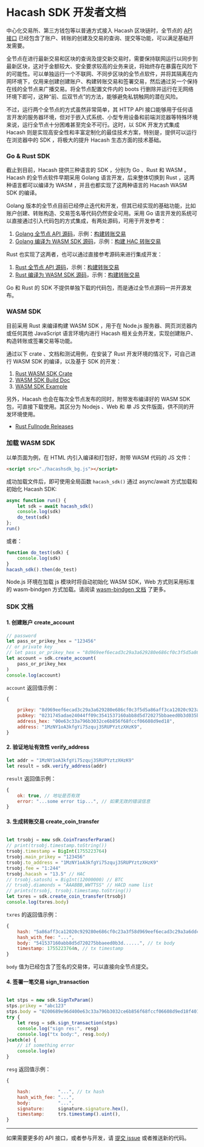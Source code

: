 Hacash SDK 开发者文档
===

中心化交易所、第三方钱包等以普通方式接入 Hacash 区块链时，全节点的 [ API 接口](https://github.com/hacash/doc-chinese/blob/main/server/fullnode_api_doc.md) 已经包含了账户、转账的创建及交易的查询、提交等功能，可以满足基础开发需要。

全节点在进行最新交易和区块的查询及提交新交易时，需要保持联网运行以同步到最新区块，这对于金额较大、安全要求较高的业务来说，将始终存在暴露在风险下的可能性。可以单独运行一个不联网、不同步区块的全节点软件，并将其隔离在内网环境下，仅用来创建创建账户、构建转账交易和签署交易，然后通过另一个保持在线的全节点来广播交易。将全节点配置文件内的 boots 行删除并运行在无网络环境下即可，这种“前、后双节点”的方法，能够避免私钥触网的潜在风险。

不过，运行两个全节点的方式虽然非常简单，其 HTTP API 接口能够用于任何语言开发的服务器环境，但对于嵌入式系统、小型专用设备和前端浏览器等特殊环境来说，运行全节点十分困难甚至完全不可行。这时，以 SDK 开发方式集成 Hacash 则是实现高安全性和丰富定制化的最佳技术方案，特别是，提供可以运行在浏览器中的 SDK ，将极大的提升 Hacash 生态方面的技术基础。

### Go & Rust SDK

截止到目前，Hacash 提供三种语言的 SDK ，分别为 Go 、Rust 和 WASM 。Hacash 的全节点软件早期采用 Golang 语言开发，后来整体切换到 Rust ，这两种语言都可以编译为 WASM ，并且也都实现了这两种语言的 Hacash WASM SDK 的编译。

Golang 版本的全节点目前已经停止迭代和开发，但其已经实现的基础功能，比如账户创建、转账构造、交易签名等代码仍然安全可用。采用 Go 语言开发的系统可以直接通过引入代码包的方式集成，有两处源码，可用于开发参考：

1. [Golang 全节点 API 源码](https://github.com/hacash/service/blob/master/rpc)，示例：[构建转账交易](https://github.com/hacash/service/blob/master/rpc/createTransferTx.go)
2. [Golang 编译为 WASM SDK 源码](https://github.com/hacash/jssdk/blob/main/wasmsdk/hac_transfer.go)，示例：[构建 HAC 转账交易](https://github.com/hacash/jssdk/blob/main/wasmsdk/hac_transfer.go)

Rust 也实现了这两者，也可以通过直接参考源码来进行集成开发：

1. [Rust 全节点 API 源码](https://github.com/hacash/fullnode/tree/main/server/src/api)，示例：[构建转账交易](https://github.com/hacash/fullnode/blob/main/server/src/api/create_transfer.rs)
2. [Rust 编译为 WASM SDK 源码](https://github.com/hacash/fullnode/tree/main/sdk/src)，示例：[构建转账交易](https://github.com/hacash/fullnode/blob/main/sdk/src/coin.rs)

Go 和 Rust 的 SDK 不提供单独下载的代码包，而是通过全节点源码一并开源发布。

### WASM SDK 

目前采用 Rust 来编译构建 WASM SDK ，用于在 Node.js 服务器、网页浏览器内或任何其他 JavaScript 语言环境内进行 Hacash 相关业务开发，实现创建账户、构造转账或签署交易等功能。

通过以下 crate 、文档和测试用例，在安装了 Rust 开发环境的情况下，可自己进行 WASM SDK 的编译，以及基于 SDK 的开发：

1. [Rust WASM SDK Crate](https://github.com/hacash/fullnode/tree/main/sdk)
2. [WASM SDK Build Doc](https://github.com/hacash/fullnode/tree/main/sdk/README.md)
3. [WASM SDK Example](https://github.com/hacash/fullnode/tree/main/sdk/tests/test.html)

另外，Hacash 也会在每次全节点发布的同时，附带发布编译好的 WASM SDK 包，可直接下载使用。其区分为 Nodejs 、Web 和 单 JS 文件版面，供不同的开发环境使用。

- [Rust Fullnode Releases](https://github.com/hacash/fullnode/releases)

### 加载 WASM SDK

以单页面为例，在 HTML 内引入编译和打包好，附带 WASM 代码的 JS 文件：

```html
<script src="./hacashsdk_bg.js"></script>
```

成功加载文件后，即可使用全局函数 `hacash_sdk()` 通过 async/await 方式加载和初始化 Hacash SDK:

```js
async function run() {
    let sdk = await hacash_sdk()
    console.log(sdk)
    do_test(sdk)
};
run()
```

或者：

```js
function do_test(sdk) {
    console.log(sdk)
}
hacash_sdk().then(do_test)
```

Node.js 环境在加载 js 模块时将自动初始化 WASM SDK，Web 方式则采用标准的 wasm-bindgen 方式加载。请阅读 [wasm-bindgen 文档](https://wasm.rust-lang.net.cn/docs/wasm-bindgen/) 了更多。


### SDK 文档

#### 1. 创建账户 create_account

```js
// password
let pass_or_prikey_hex = "123456"
// or private key
// let pass_or_prikey_hex = "8d969eef6ecad3c29a3a629280e686cf0c3f5d5a86aff3ca12020c923adc6c92"
let account = sdk.create_account(
    pass_or_prikey_hex
)
console.log(account)
```

`account` 返回值示例：
```js
{

    prikey: "8d969eef6ecad3c29a3a629280e686cf0c3f5d5a86aff3ca12020c923adc6c92",
    pubkey: "0231745adae24044ff09c3541537160abb8d5d720275bbaeed0b3d035b1e8b263c",
    address_hex: "00e63c33a796b3032ce6b856f68fccf06608d9ed18",
    address: "1MzNY1oA3kfgYi75zquj3SRUPYztzXHzK9",
}
```

#### 2. 验证地址有效性 verify_address

```js
let addr = "1MzNY1oA3kfgYi75zquj3SRUPYztzXHzK9"
let result = sdk.verify_address(addr)
```

`result` 返回值示例：

```js
{
    ok: true, // 地址是否有效
    error: "...some error tip...", // 如果无效的错误信息
}
```

#### 3. 生成转账交易 create_coin_transfer

```js

let trsobj = new sdk.CoinTransferParam()
// print(trsobj.timestamp.toString())
trsobj.timestamp = BigInt(1755223764)
trsobj.main_prikey = "123456"
trsobj.to_address = "1MzNY1oA3kfgYi75zquj3SRUPYztzXHzK9"
trsobj.fee = "1:244"
trsobj.hacash = "13.5" // HAC
// trsobj.satoshi = BigInt(12000000) // BTC
// trsobj.diamonds = "AAABBB,WWTTSS" // HACD name list
// prints(trsobj, trsobj.timestamp.toString())
let txres = sdk.create_coin_transfer(trsobj)
console.log(txres.body)

```

`txres` 的返回值示例：

```js
{
    hash: "5a86aff3ca12020c929280e686cf0c23a3f58d969eef6ecad3c29a3a6ddc6c92", // tx hash
    hash_with_fee: "...",
    body: "541537160abb8d5d720275bbaeed0b3d......", // tx body
    timestamp: 1755223764n, // tx timestamp
}
```

`body` 值为已经包含了签名的交易体，可以直接向全节点提交。


#### 4. 签署一笔交易 sign_transaction

```js

let stps = new sdk.SignTxParam()
stps.prikey = "abc123"
stps.body = "0200689e96d400e63c33a796b3032ce6b856f68fccf06608d9ed18f401010002000100e63c33a796b3032ce6b856f68fccf06608d9ed18f8010c000a00e63c33a796b3032ce6b856f68fccf06608d9ed180000000000b71b0000010231745adae24044ff09c3541537160abb8d5d720275bbaeed0b3d035b1e8b263c9b607f2bd9e1031536c13741facb78585755c116aa7d10628ebc2adbb4be96493bc1bb8ac6c3e78dee6717b9c4a27280b698efc91097d5900418a59c9d8e7ac30000" // tx body
try {
    let resg = sdk.sign_transaction(stps)
    console.log("sign res:", resg)
    console.log("tx body:", resg.body)
}catch(e) {
    // if something error
    console.log(e)
}
```

`resg` 返回值示例：

```js
{

    hash:          "...", // tx hash
    hash_with_fee: "...",
    body:          "...", 
    signature:     signature.signature.hex(),
    timestamp:     trs.timestamp().uint(),
}
```

---

如果需要更多的 API 接口，或者参与开发，请 [提交 issue](https://github.com/hacash/fullnode/issues) 或者推送新的代码。


